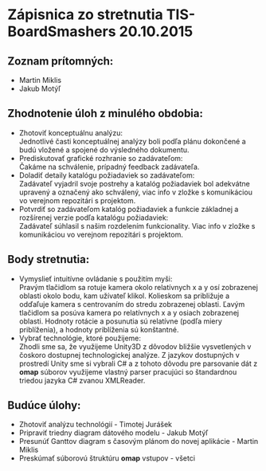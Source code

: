 # Zápisnica zo stretnutia TIS-BoardSmashers 20.10.2015
## Zoznam prítomných:
* Martin Miklis
* Jakub Motýľ

## Zhodnotenie úloh z minulého obdobia:
* Zhotoviť konceptuálnu analýzu:  
Jednotlivé časti konceptuálnej analýzy boli podľa plánu dokončené a budú vložené a spojené do výsledného dokumentu.
* Prediskutovať grafické rozhranie so zadávateľom:  
Čakáme na schválenie, prípadný feedback zadávateľa.
* Doladiť detaily katalógu požiadaviek so zadávateľom:  
Zadávateľ vyjadril svoje postrehy a katalóg požiadaviek bol adekvátne upravený a označený ako schválený, viac info v zložke s komunikáciou vo verejnom repozitári s projektom.
* Potvrdiť so zadávateľom katalóg požiadaviek a funkcie základnej a rozšírenej verzie podľa katalógu požiadaviek:  
Zadávateľ súhlasil s našim rozdelením funkcionality. Viac info v zložke s komunikáciou vo verejnom repozitári s projektom.

## Body stretnutia:
* Vymyslieť intuitívne ovládanie s použitím myši:  
Pravým tlačidlom sa rotuje kamera okolo relatívnych x a y osí zobrazenej oblasti okolo bodu, kam užívateľ klikol. Kolieskom sa približuje a odďaľuje kamera s centrovaním do stredu zobrazenej oblasti. Ľavým tlačidlom sa posúva kamera po relatívnych x a y osiach zobrazenej oblasti. Hodnoty rotácie a posunutia sú relatívne (podľa miery priblíženia), a hodnoty priblíženia sú konštantné.
* Vybrať technológie, ktoré použijeme:  
Zhodli sme sa, že využijeme Unity3D z dôvodov bližšie vysvetlených v čoskoro dostupnej technologickej analýze. Z jazykov dostupných v prostredí Unity sme si vybrali C# a z tohoto dôvodu pre parsovanie dát z **omap** súborov využijeme vlastný parser pracujúci so štandardnou triedou jazyka C# zvanou XMLReader.

## Budúce úlohy:
* Zhotoviť analýzu technológií - Timotej Jurášek
* Pripraviť triedny diagram dátového modelu - Jakub Motýľ
* Presunúť Ganttov diagram s časovým plánom do novej aplikácie - Martin Miklis
* Preskúmať súborovú štruktúru **omap** vstupov - všetci